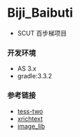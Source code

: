 # Biji_Baibuti
+ SCUT 百步梯项目

### 开发环境
+ AS 3.x
+ gradle:3.3.2

### 参考链接
+ [tess-two](https://github.com/rmtheis/tess-two)
+ [xrichtext](https://github.com/sendtion/XRichText)
+ [image_lib](https://github.com/zhangphil/WeiXinPictureTool)
